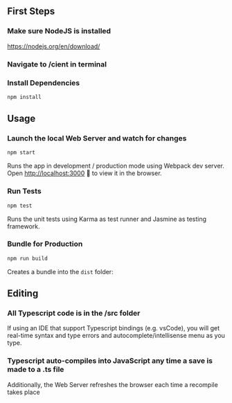 ## First Steps

### Make sure NodeJS is installed

https://nodejs.org/en/download/

### Navigate to /cient in terminal
 
### Install Dependencies

```sh
npm install
```

## Usage

### Launch the local Web Server and watch for changes

```sh
npm start
```

Runs the app in development / production mode using Webpack dev server.
Open [http://localhost:3000](http://localhost:3000) 🎉 to view it in the browser.

### Run Tests

```sh
npm test
```

Runs the unit tests using Karma as test runner and Jasmine as testing framework.

### Bundle for Production

```sh
npm run build
``` 

Creates a bundle into the `dist` folder:

## Editing

### All Typescript code is in the /src folder

If using an IDE that support Typescript bindings (e.g. vsCode), you will get real-time syntax and type errors and autocomplete/intellisense menu as you type. 

### Typescript auto-compiles into JavaScript any time a save is made to a .ts file

Additionally, the Web Server refreshes the browser each time a recompile takes place